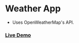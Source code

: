 # Weather App
- Uses OpenWeatherMap's API.

### [Live Demo](https://arshalsoren-weather.netlify.app/)
